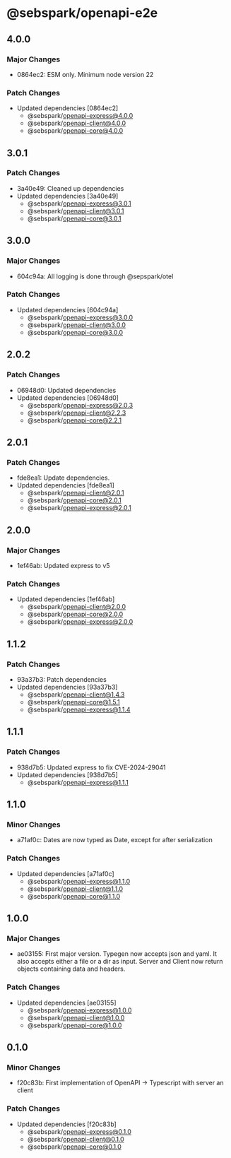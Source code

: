 # @sebspark/openapi-e2e

## 4.0.0

### Major Changes

- 0864ec2: ESM only. Minimum node version 22

### Patch Changes

- Updated dependencies [0864ec2]
  - @sebspark/openapi-express@4.0.0
  - @sebspark/openapi-client@4.0.0
  - @sebspark/openapi-core@4.0.0

## 3.0.1

### Patch Changes

- 3a40e49: Cleaned up dependencies
- Updated dependencies [3a40e49]
  - @sebspark/openapi-express@3.0.1
  - @sebspark/openapi-client@3.0.1
  - @sebspark/openapi-core@3.0.1

## 3.0.0

### Major Changes

- 604c94a: All logging is done through @sepspark/otel

### Patch Changes

- Updated dependencies [604c94a]
  - @sebspark/openapi-express@3.0.0
  - @sebspark/openapi-client@3.0.0
  - @sebspark/openapi-core@3.0.0

## 2.0.2

### Patch Changes

- 06948d0: Updated dependencies
- Updated dependencies [06948d0]
  - @sebspark/openapi-express@2.0.3
  - @sebspark/openapi-client@2.2.3
  - @sebspark/openapi-core@2.2.1

## 2.0.1

### Patch Changes

- fde8ea1: Update dependencies.
- Updated dependencies [fde8ea1]
  - @sebspark/openapi-client@2.0.1
  - @sebspark/openapi-core@2.0.1
  - @sebspark/openapi-express@2.0.1

## 2.0.0

### Major Changes

- 1ef46ab: Updated express to v5

### Patch Changes

- Updated dependencies [1ef46ab]
  - @sebspark/openapi-client@2.0.0
  - @sebspark/openapi-core@2.0.0
  - @sebspark/openapi-express@2.0.0

## 1.1.2

### Patch Changes

- 93a37b3: Patch dependencies
- Updated dependencies [93a37b3]
  - @sebspark/openapi-client@1.4.3
  - @sebspark/openapi-core@1.5.1
  - @sebspark/openapi-express@1.1.4

## 1.1.1

### Patch Changes

- 938d7b5: Updated express to fix CVE-2024-29041
- Updated dependencies [938d7b5]
  - @sebspark/openapi-express@1.1.1

## 1.1.0

### Minor Changes

- a71af0c: Dates are now typed as Date, except for after serialization

### Patch Changes

- Updated dependencies [a71af0c]
  - @sebspark/openapi-express@1.1.0
  - @sebspark/openapi-client@1.1.0
  - @sebspark/openapi-core@1.1.0

## 1.0.0

### Major Changes

- ae03155: First major version. Typegen now accepts json and yaml. It also accepts either a file or a dir as input. Server and Client now return objects containing data and headers.

### Patch Changes

- Updated dependencies [ae03155]
  - @sebspark/openapi-express@1.0.0
  - @sebspark/openapi-client@1.0.0
  - @sebspark/openapi-core@1.0.0

## 0.1.0

### Minor Changes

- f20c83b: First implementation of OpenAPI -> Typescript with server an client

### Patch Changes

- Updated dependencies [f20c83b]
  - @sebspark/openapi-express@0.1.0
  - @sebspark/openapi-client@0.1.0
  - @sebspark/openapi-core@0.1.0
